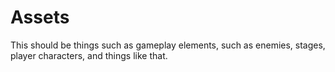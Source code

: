 # Assets
This should be things such as gameplay elements, such as enemies, stages, player characters, and things like that.